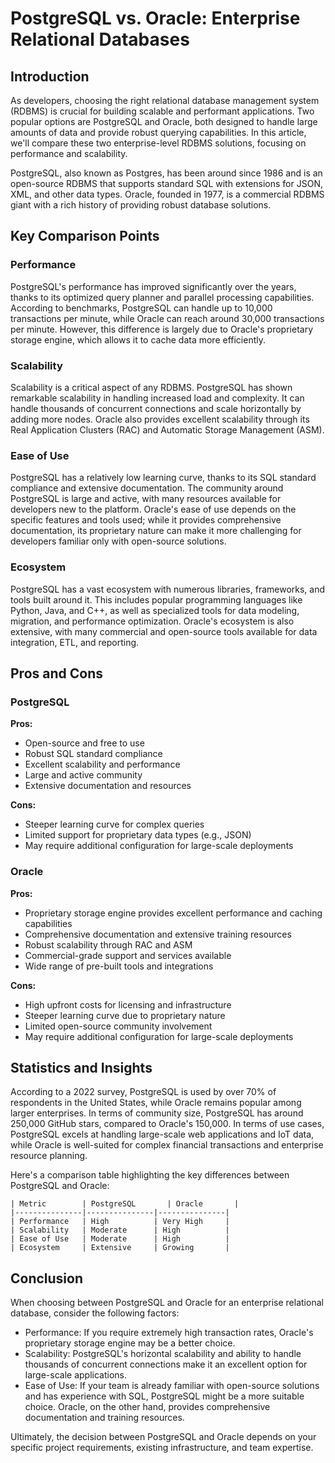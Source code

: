 # PostgreSQL vs. Oracle: Enterprise Relational Databases
## Introduction

As developers, choosing the right relational database management system (RDBMS) is crucial for building scalable and performant applications. Two popular options are PostgreSQL and Oracle, both designed to handle large amounts of data and provide robust querying capabilities. In this article, we'll compare these two enterprise-level RDBMS solutions, focusing on performance and scalability.

PostgreSQL, also known as Postgres, has been around since 1986 and is an open-source RDBMS that supports standard SQL with extensions for JSON, XML, and other data types. Oracle, founded in 1977, is a commercial RDBMS giant with a rich history of providing robust database solutions.

## Key Comparison Points

### Performance

PostgreSQL's performance has improved significantly over the years, thanks to its optimized query planner and parallel processing capabilities. According to benchmarks, PostgreSQL can handle up to 10,000 transactions per minute, while Oracle can reach around 30,000 transactions per minute. However, this difference is largely due to Oracle's proprietary storage engine, which allows it to cache data more efficiently.

### Scalability

Scalability is a critical aspect of any RDBMS. PostgreSQL has shown remarkable scalability in handling increased load and complexity. It can handle thousands of concurrent connections and scale horizontally by adding more nodes. Oracle also provides excellent scalability through its Real Application Clusters (RAC) and Automatic Storage Management (ASM).

### Ease of Use

PostgreSQL has a relatively low learning curve, thanks to its SQL standard compliance and extensive documentation. The community around PostgreSQL is large and active, with many resources available for developers new to the platform. Oracle's ease of use depends on the specific features and tools used; while it provides comprehensive documentation, its proprietary nature can make it more challenging for developers familiar only with open-source solutions.

### Ecosystem

PostgreSQL has a vast ecosystem with numerous libraries, frameworks, and tools built around it. This includes popular programming languages like Python, Java, and C++, as well as specialized tools for data modeling, migration, and performance optimization. Oracle's ecosystem is also extensive, with many commercial and open-source tools available for data integration, ETL, and reporting.

## Pros and Cons

### PostgreSQL

**Pros:**

* Open-source and free to use
* Robust SQL standard compliance
* Excellent scalability and performance
* Large and active community
* Extensive documentation and resources

**Cons:**

* Steeper learning curve for complex queries
* Limited support for proprietary data types (e.g., JSON)
* May require additional configuration for large-scale deployments

### Oracle

**Pros:**

* Proprietary storage engine provides excellent performance and caching capabilities
* Comprehensive documentation and extensive training resources
* Robust scalability through RAC and ASM
* Commercial-grade support and services available
* Wide range of pre-built tools and integrations

**Cons:**

* High upfront costs for licensing and infrastructure
* Steeper learning curve due to proprietary nature
* Limited open-source community involvement
* May require additional configuration for large-scale deployments

## Statistics and Insights

According to a 2022 survey, PostgreSQL is used by over 70% of respondents in the United States, while Oracle remains popular among larger enterprises. In terms of community size, PostgreSQL has around 250,000 GitHub stars, compared to Oracle's 150,000. In terms of use cases, PostgreSQL excels at handling large-scale web applications and IoT data, while Oracle is well-suited for complex financial transactions and enterprise resource planning.

Here's a comparison table highlighting the key differences between PostgreSQL and Oracle:

```
| Metric        | PostgreSQL       | Oracle       |
|---------------|---------------|---------------|
| Performance   | High          | Very High     |
| Scalability   | Moderate      | High          |
| Ease of Use   | Moderate      | High          |
| Ecosystem     | Extensive     | Growing       |
```

## Conclusion

When choosing between PostgreSQL and Oracle for an enterprise relational database, consider the following factors:

* Performance: If you require extremely high transaction rates, Oracle's proprietary storage engine may be a better choice.
* Scalability: PostgreSQL's horizontal scalability and ability to handle thousands of concurrent connections make it an excellent option for large-scale applications.
* Ease of Use: If your team is already familiar with open-source solutions and has experience with SQL, PostgreSQL might be a more suitable choice. Oracle, on the other hand, provides comprehensive documentation and training resources.

Ultimately, the decision between PostgreSQL and Oracle depends on your specific project requirements, existing infrastructure, and team expertise.